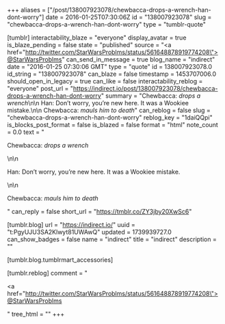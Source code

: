 +++
aliases = ["/post/138007923078/chewbacca-drops-a-wrench-han-dont-worry"]
date = 2016-01-25T07:30:06Z
id = "138007923078"
slug = "chewbacca-drops-a-wrench-han-dont-worry"
type = "tumblr-quote"

[tumblr]
interactability_blaze = "everyone"
display_avatar = true
is_blaze_pending = false
state = "published"
source = "<a href=\"http://twitter.com/StarWarsProblms/status/561648878919774208\">@StarWarsProblms</a>"
can_send_in_message = true
blog_name = "indirect"
date = "2016-01-25 07:30:06 GMT"
type = "quote"
id = 138007923078.0
id_string = "138007923078"
can_blaze = false
timestamp = 1453707006.0
should_open_in_legacy = true
can_like = false
interactability_reblog = "everyone"
post_url = "https://indirect.io/post/138007923078/chewbacca-drops-a-wrench-han-dont-worry"
summary = "Chewbacca: *drops a wrench*\n\n Han: Don’t worry, you’re new here. It was a Wookiee mistake.\n\n Chewbacca: *mauls him to death*"
can_reblog = false
slug = "chewbacca-drops-a-wrench-han-dont-worry"
reblog_key = "1daiQQpi"
is_blocks_post_format = false
is_blazed = false
format = "html"
note_count = 0.0
text = "<p>Chewbacca: *drops a wrench*</p>\n\n<p>Han: Don&rsquo;t worry, you&rsquo;re new here. It was a Wookiee mistake.</p>\n\n<p>Chewbacca: *mauls him to death*</p>"
can_reply = false
short_url = "https://tmblr.co/ZY3jby20XwSc6"

[tumblr.blog]
url = "https://indirect.io/"
uuid = "t:PgyUJU3SA2Klwyt81UWAwQ"
updated = 1739939727.0
can_show_badges = false
name = "indirect"
title = "indirect"
description = ""

[tumblr.blog.tumblrmart_accessories]

[tumblr.reblog]
comment = "<p><a href=\"http://twitter.com/StarWarsProblms/status/561648878919774208\">@StarWarsProblms</a></p>"
tree_html = ""
+++
